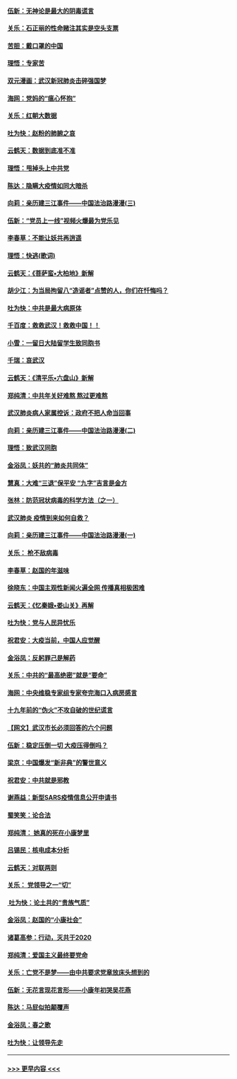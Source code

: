 #### [伍新：无神论是最大的阴毒谎言](../pages/nsc993/n11846129.md?t=02060933) 
#### [关乐：石正丽的性命赌注其实是空头支票](../pages/nsc993/n11846109.md?t=02060933) 
#### [苦胆：戴口罩的中国](../pages/nsc993/n11845576.md?t=02060933) 
#### [理悟：专家苦](../pages/nsc993/n11845564.md?t=02060933) 
#### [双元漫画：武汉新冠肺炎击碎强国梦](../pages/nsc993/n11843320.md?t=02060933) 
#### [海网：党妈的“瘟心怀抱”](../pages/nsc993/n11840740.md?t=02060933) 
#### [关乐：红朝大数据](../pages/nsc993/n11840675.md?t=02060933) 
#### [吐为快：赵粉的肺腑之哀](../pages/nsc993/n11840618.md?t=02060933) 
#### [云鹤天：数据到底准不准](../pages/nsc993/n11840325.md?t=02060933) 
#### [理悟：甩掉头上中共党](../pages/nsc993/n11838826.md?t=02060933) 
#### [陈达：隐瞒大疫情如同大暗杀](../pages/nsc993/n11838771.md?t=02060933) 
#### [向莉：亲历建三江事件——中国法治路漫漫(三)](../pages/nsc993/n11831825.md?t=02060933) 
#### [伍新：“党员上一线”视频火爆最为党乐见](../pages/nsc993/n11838200.md?t=02060933) 
#### [李春草：不能让妖共再逍遥](../pages/nsc993/n11838102.md?t=02060933) 
#### [理悟：快逃(歌词)](../pages/nsc993/n11838083.md?t=02060933) 
#### [云鹤天：《菩萨蛮▪大柏地》新解](../pages/nsc993/n11838059.md?t=02060933) 
#### [胡少江：为当局拘留八“造谣者”点赞的人，你们在忏悔吗？](../pages/nsc993/n11836801.md?t=02060933) 
#### [吐为快：中共是最大病原体](../pages/nsc993/n11836748.md?t=02060933) 
#### [千百度：救救武汉！救救中国！！](../pages/nsc993/n11836145.md?t=02060933) 
#### [小雪：一留日大陆留学生致同胞书](../pages/nsc993/n11834624.md?t=02060933) 
#### [千瑞：哀武汉](../pages/nsc993/n11833647.md?t=02060933) 
#### [云鹤天：《清平乐▪六盘山》新解](../pages/nsc993/n11833611.md?t=02060933) 
#### [郑纯清：中共年关好难熬 熬过更难熬](../pages/nsc993/n11833489.md?t=02060933) 
#### [武汉肺炎病人家属控诉：政府不把人命当回事](../pages/nsc993/n11833205.md?t=02060933) 
#### [向莉：亲历建三江事件——中国法治路漫漫(二)](../pages/nsc993/n11829102.md?t=02060933) 
#### [理悟：致武汉同胞](../pages/nsc993/n11831522.md?t=02060933) 
#### [金浴凤：妖共的“肺炎共同体”](../pages/nsc993/n11829448.md?t=02060933) 
#### [慧真：大难“三退”保平安 “九字”吉言是金方](../pages/nsc993/n11829501.md?t=02060933) 
#### [张林：防范冠状病毒的科学方法（之一）](../pages/nsc993/n11828618.md?t=02060933) 
#### [武汉肺炎 疫情到来如何自救？](../pages/nsc993/n11827632.md?t=02060933) 
#### [向莉：亲历建三江事件——中国法治路漫漫(一)](../pages/nsc993/n11827190.md?t=02060933) 
#### [关乐： 枪不敌病毒](../pages/nsc993/n11826746.md?t=02060933) 
#### [李春草：赵国的年滋味](../pages/nsc993/n11826321.md?t=02060933) 
#### [徐晓东：中国主观性新闻火遍全网 传播真相极困难](../pages/nsc993/n11826508.md?t=02060933) 
#### [云鹤天：《忆秦娥▪娄山关》再解](../pages/nsc993/n11824682.md?t=02060933) 
#### [吐为快：党与人民异忧乐](../pages/nsc993/n11824660.md?t=02060933) 
#### [祝君安：大疫当前，中国人应觉醒](../pages/nsc993/n11821946.md?t=02060933) 
#### [金浴凤：反躬罪己是解药](../pages/nsc993/n11820280.md?t=02060933) 
#### [关乐：中共的“最高绝密”就是“要命”](../pages/nsc993/n11816946.md?t=02060933) 
#### [海网：中央维稳专家组专家夸完海口入病房感言](../pages/nsc993/n11815138.md?t=02060933) 
#### [十九年前的“伪火”不攻自破的世纪谎言](../pages/nsc993/n11813238.md?t=02060933) 
#### [【网文】武汉市长必须回答的六个问题](../pages/nsc993/n11813848.md?t=02060933) 
#### [伍新：稳定压倒一切 大疫压得倒吗？](../pages/nsc993/n11812634.md?t=02060933) 
#### [梁京：中国爆发“新非典”的警世意义](../pages/nsc993/n11812554.md?t=02060933) 
#### [祝君安：中共就是邪教](../pages/nsc993/n11812431.md?t=02060933) 
#### [谢燕益：新型SARS疫情信息公开申请书](../pages/nsc993/n11808840.md?t=02060933) 
#### [蜀笑笑：论合法](../pages/nsc993/n11808064.md?t=02060933) 
#### [郑纯清： 她真的死在小康梦里](../pages/nsc993/n11806623.md?t=02060933) 
#### [吕锡民：核电成本分析](../pages/nsc993/n11806284.md?t=02060933) 
#### [云鹤天：对联两则](../pages/nsc993/n11805957.md?t=02060933) 
#### [关乐： 党领导之一“切”](../pages/nsc993/n11804505.md?t=02060933) 
#### [ 吐为快：论土共的“贵族气质”](../pages/nsc993/n11804490.md?t=02060933) 
#### [金浴凤：赵国的“小康社会”](../pages/nsc993/n11804452.md?t=02060933) 
#### [诸葛高参：行动，灭共于2020](../pages/nsc993/n11804120.md?t=02060933) 
#### [郑纯清：爱国主义最终要党命](../pages/nsc993/n11802197.md?t=02060933) 
#### [关乐：亡党不是梦——由中共要求党章放床头想到的](../pages/nsc993/n11802156.md?t=02060933) 
#### [伍新：无花言现花言形——小康年初哭吴花燕](../pages/nsc993/n11800044.md?t=02060933) 
#### [陈达：马屁似拍颠覆声](../pages/nsc993/n11800010.md?t=02060933) 
#### [金浴凤：春之歌](../pages/nsc993/n11797687.md?t=02060933) 
#### [吐为快：让领导先走](../pages/nsc993/n11797512.md?t=02060933) 

----
#### [ >>> 更早内容 <<< ](../indexes/nsc993-earlier.md)
